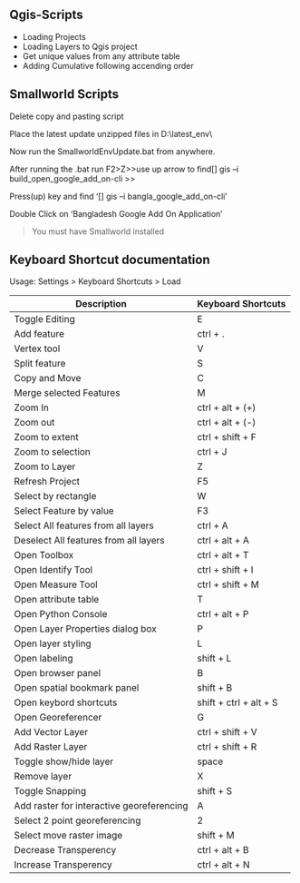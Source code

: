 ## Qgis-Scripts
- Loading Projects
- Loading Layers to Qgis project
- Get unique values from any attribute table
- Adding Cumulative following accending order

## Smallworld Scripts
Delete copy and pasting script

Place the latest update unzipped files in D:\latest_env\

Now run the SmallworldEnvUpdate.bat from anywhere.

After running the .bat run F2>Z>>use up arrow to find[] gis –i build_open_google_add_on-cli >>

Press(up) key and find ‘[] gis –i bangla_google_add_on-cli’

Double Click on ‘Bangladesh Google Add On Application’

> You must have Smallworld installed
## Keyboard Shortcut documentation
Usage:
Settings > Keyboard Shortcuts > Load

Description | Keyboard Shortcuts
--- | --- 
Toggle Editing | E
Add feature | ctrl + .
Vertex tool | V
Split feature | S 
Copy and Move | C 
Merge selected Features | M 
Zoom In | ctrl + alt + (+) 
Zoom out | ctrl + alt + (-) 
Zoom to extent | ctrl + shift + F 
Zoom to selection | ctrl + J
Zoom to Layer | Z 
Refresh Project | F5 
Select by rectangle | W 
Select Feature by value | F3 
Select All features from all layers | ctrl + A 
Deselect All features from all layers | ctrl + alt + A
Open Toolbox | ctrl + alt + T 
Open Identify Tool | ctrl + shift + I
Open Measure Tool | ctrl + shift + M 
Open attribute table | T 
Open Python Console | ctrl + alt + P 
Open Layer Properties dialog box | P
Open layer styling | L 
Open labeling | shift + L 
Open browser panel | B 
Open spatial bookmark panel | shift + B 
Open keybord shortcuts | shift + ctrl + alt + S 
Open Georeferencer | G 
Add Vector Layer | ctrl + shift + V 
Add Raster Layer | ctrl + shift + R 
Toggle show/hide layer | space
Remove layer | X
Toggle Snapping | shift + S
Add raster for interactive georeferencing | A
Select 2 point georeferencing | 2 
Select move raster image | shift + M 
Decrease Transperency | ctrl + alt + B
Increase Transperency | ctrl + alt + N
